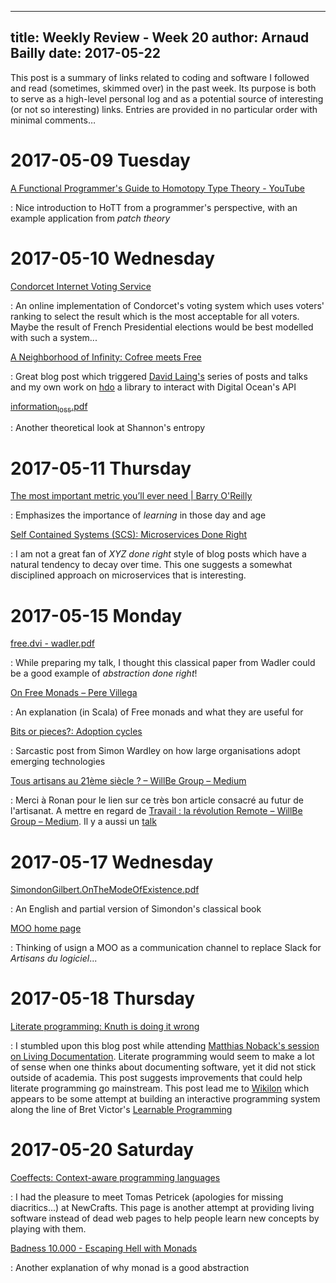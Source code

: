 ------------
title: Weekly Review - Week 20
author: Arnaud Bailly 
date: 2017-05-22
------------

This post is a summary of links related to coding and software I followed and read (sometimes, skimmed over) in the past week. Its purpose is both to serve as a high-level personal log and as a potential source of interesting (or not so interesting) links. Entries are provided in no particular order with minimal comments…

# 2017-05-09 Tuesday

[A Functional Programmer's Guide to Homotopy Type Theory - YouTube](https://www.youtube.com/watch?v%3DcaSOTjr1z18)

: Nice introduction to HoTT from a programmer's perspective, with an example application from *patch theory*

# 2017-05-10 Wednesday

[Condorcet Internet Voting Service](http://civs.cs.cornell.edu/proportional.html)

: An online implementation of Condorcet's voting system which uses voters' ranking to select the result which is the most acceptable for all voters. Maybe the result of French Presidential elections would be best modelled with such a system...

[A Neighborhood of Infinity: Cofree meets Free](http://blog.sigfpe.com/2014/05/cofree-meets-free.html)

: Great blog post which triggered [David Laing's](https://github.com/dalaing/cofun) series of posts and talks and my own work on [hdo](https://github.com/abailly/hdo) a library to interact with Digital Ocean's API

[information<sub>loss</sub>.pdf](http://math.ucr.edu/home/baez/information_loss.pdf)

: Another theoretical look at Shannon's entropy

# 2017-05-11 Thursday

[The most important metric you’ll ever need | Barry O'Reilly](https://barryoreilly.com/2016/08/29/the-most-important-metric-youll-ever-need/)

: Emphasizes the importance of *learning* in those day and age

[Self Contained Systems (SCS): Microservices Done Right](https://www.infoq.com/articles/scs-microservices-done-right)

: I am not a great fan of *XYZ done right* style of blog posts which have a natural tendency to decay over time. This one suggests a somewhat disciplined approach on microservices that is interesting.

# 2017-05-15 Monday

[free.dvi - wadler.pdf](http://ttic.uchicago.edu/~dreyer/course/papers/wadler.pdf)

: While preparing my talk, I thought this classical paper from Wadler could be a good example of *abstraction done right*! 

[On Free Monads – Pere Villega](http://perevillega.com/understanding-free-monads)

: An explanation (in Scala) of Free monads and what they are useful for

[Bits or pieces?: Adoption cycles](http://blog.gardeviance.org/2012/07/adoption-cycles.html)

: Sarcastic post from Simon Wardley on how large organisations adopt emerging technologies

[Tous artisans au 21ème siècle ? – WillBe Group – Medium](https://medium.com/willbe-group/tous-artisans-au-21%25C3%25A8me-si%25C3%25A8cle-1f2addfb6862)

: Merci à Ronan pour le lien sur ce très bon article consacré au futur de l'artisanat. A mettre en regard de [Travail : la révolution Remote – WillBe Group – Medium](https://medium.com/willbe-group/travail-la-r%25C3%25A9volution-remote-5ea29f32ad1a). Il y a aussi un [talk](https://www.youtube.com/watch?v=OIL_2vknseM&feature=youtu.be&t=3m10s)


# 2017-05-17 Wednesday

[SimondonGilbert.OnTheModeOfExistence.pdf](http://dephasage.ocular-witness.com/pdf/SimondonGilbert.OnTheModeOfExistence.pdf)

: An English and partial version of Simondon's classical book

[MOO home page](http://www.moo.mud.org/)

: Thinking of usign a MOO as a communication channel to replace Slack for *Artisans du logiciel*...

# 2017-05-18 Thursday

[Literate programming: Knuth is doing it wrong](http://akkartik.name/post/literate-programming)

: I stumbled upon this blog post while attending [Matthias Noback's session on Living Documentation](http://ncrafts.io/speaker/matthiasnoback). Literate programming would seem to make a lot of sense when one thinks about documenting software, yet it did not stick outside of academia. This post suggests improvements that could help literate programming go mainstream. This post lead me to [Wikilon](https://awelonblue.wordpress.com/2014/09/29/introducing-wikilon/) which appears to be some attempt at building an interactive programming system along the line of Bret Victor's [Learnable Programming](http://worrydream.com/#!/LearnableProgramming)

# 2017-05-20 Saturday

[Coeffects: Context-aware programming languages](http://tomasp.net/coeffects/)

: I had the pleasure to meet Tomas Petricek (apologies for missing diacritics...) at NewCrafts. This page is another attempt at providing living software instead of dead web pages to help people learn new concepts by playing with them. 

[Badness 10.000 - Escaping Hell with Monads](https://philipnilsson.github.io/Badness10k/posts/2017-05-07-escaping-hell-with-monads.html)

: Another explanation of why monad is a good abstraction 
